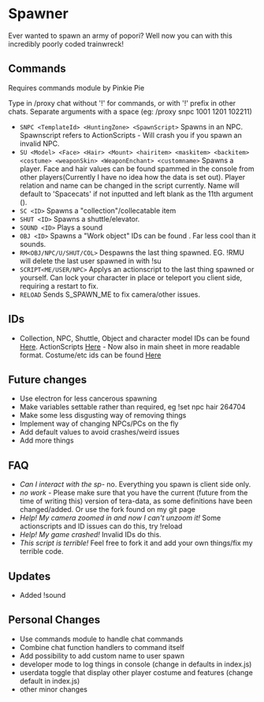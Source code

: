 # Spawner
Ever wanted to spawn an army of popori? Well now you can with this incredibly poorly coded trainwreck!

## Commands
Requires commands module by Pinkie Pie

Type in /proxy chat without '!' for commands, or with '!' prefix in other chats. Separate arguments with a space (eg: /proxy snpc 1001 1201 102211)

* `SNPC <TemplateId> <HuntingZone> <SpawnScript>` Spawns in an NPC. Spawnscript refers to ActionScripts - Will crash you if you spawn an invalid NPC.
* `SU <Model> <Face> <Hair> <Mount> <hairitem> <maskitem> <backitem> <costume> <weaponSkin> <WeaponEnchant> <customname>` Spawns a player. Face and hair values can be found spammed in the console from other players(Currently I have no idea how the data is set out). Player relation and name can be changed in the script currently. Name will default to 'Spacecats' if not inputted and left blank as the 11th argument (<customname>).
* `SC <ID>` Spawns a "collection"/collecatable item
* `SHUT <ID>` Spawns a shuttle/elevator.
* `SOUND <ID>` Plays a sound
* `OBJ <ID>` Spawns a "Work object" IDs can be found <here>. Far less cool than it sounds.
* `RM<OBJ/NPC/U/SHUT/COL>` Despawns the last thing spawned. EG. !RMU will delete the last user spawned in with !su
* `SCRIPT<ME/USER/NPC>` Applys an actionscript to the last thing spawned or yourself. Can lock your character in place or teleport you client side, requiring a restart to fix.
* `RELOAD` Sends S_SPAWN_ME to fix camera/other issues.

## IDs
* Collection, NPC, Shuttle, Object and character model IDs can be found [Here](https://docs.google.com/spreadsheets/d/1Inba-tW70grzqisvpdFPpKFfgz5XTptFygjUNb1T1hw/edit?usp=sharing). ActionScripts [Here](https://drive.google.com/file/d/0B9CbzlVpo0LuTjVWZ19Lel8wVjQ/view?usp=sharing) - Now also in main sheet in more readable format. Costume/etc ids can be found [Here](http://teradatabase.net/)

## Future changes
* Use electron for less cancerous spawning
* Make variables settable rather than required, eg !set npc hair 264704
* Make some less disgusting way of removing things
* Implement way of changing NPCs/PCs on the fly
* Add default values to avoid crashes/weird issues
* Add more things

## FAQ
* *Can I interact with the sp-* no. Everything you spawn is client side only.
* *no work* - Please make sure that you have the current (future from the time of writing this) version of tera-data, as some definitions have been changed/added. Or use the fork found on my git page
* *Help! My camera zoomed in and now I can't unzoom it!* Some actionscripts and ID issues can do this, try !reload
* *Help! My game crashed!* Invalid IDs do this.
* *This script is terrible!* Feel free to fork it and add your own things/fix my terrible code.

## Updates
* Added !sound

## Personal Changes
* Use commands module to handle chat commands
* Combine chat function handlers to command itself
* Add possibility to add custom name to user spawn
* developer mode to log things in console (change in defaults in index.js)
* userdata toggle that display other player costume and features (change default in index.js)
* other minor changes
